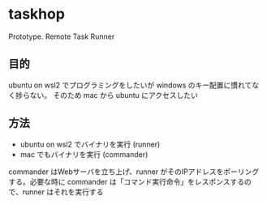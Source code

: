 # taskhop
Prototype. Remote Task Runner

## 目的
ubuntu on wsl2 でプログラミングをしたいが windows のキー配置に慣れてなく捗らない。
そのため mac から ubuntu にアクセスしたい

## 方法
- ubuntu on wsl2 でバイナリを実行 (runner)
- mac でもバイナリを実行 (commander)

commander はWebサーバを立ち上げ、runner がそのIPアドレスをポーリングする。必要な時に commander は「コマンド実行命令」をレスポンスするので、runner はそれを実行する
